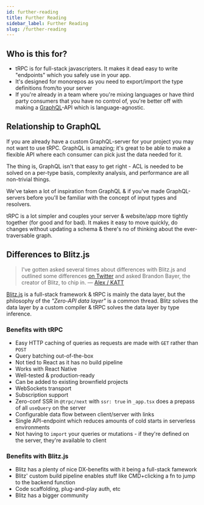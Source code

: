 ```yaml
---
id: further-reading
title: Further Reading
sidebar_label: Further Reading
slug: /further-reading
---
```




## Who is this for?

- tRPC is for full-stack javascripters. It makes it dead easy to write "endpoints" which you safely use in your app.
- It's designed for monorepos as you need to export/import the type definitions from/to your server
- If you're already in a team where you're mixing languages or have third party consumers that you have no control of, you're better off with making a [GraphQL](https://graphql.org/)-API which is language-agnostic.

## Relationship to GraphQL

If you are already have a custom GraphQL-server for your project you may not want to use tRPC. GraphQL is amazing; it's great to be able to make a flexible API where each consumer can pick just the data needed for it. 

The thing is, GraphQL isn't that easy to get right - ACL is needed to be solved on a per-type basis, complexity analysis, and performance are all non-trivial things.

We've taken a lot of inspiration from GraphQL & if you've made GraphQL-servers before you'll be familiar with the concept of input types and resolvers.

tRPC is a lot simpler and couples your server & website/app more tightly together (for good and for bad). It makes it easy to move quickly, do changes without updating a schema & there's no of thinking about the ever-traversable graph.

## Differences to Blitz.js

> I've gotten asked several times about differences with Blitz.js and outlined some differences [on Twitter](https://twitter.com/alexdotjs/status/1436654002477969411) and asked Brandon Bayer, the creator of Blitz, to chip in. &mdash; [Alex / KATT](https://twitter.com/alexdotjs)

[Blitz.js](https://blitzjs.com) is a full-stack framework & tRPC is mainly the data layer, but the philosophy of the _"Zero-API data layer"_ is a common thread. Blitz solves the data layer by a custom compiler &amp; tRPC solves the data layer by type inference.

### Benefits with tRPC

- Easy HTTP caching of queries as requests are made with `GET` rather than `POST`
- Query batching out-of-the-box
- Not tied to React as it has no build pipeline
- Works with React Native
- Well-tested & production-ready
- Can be added to existing brownfield projects
- WebSockets transport
- Subscription support
- Zero-conf SSR in `@trpc/next` with `ssr: true` in `_app.tsx` does a prepass of all `useQuery` on the server
- Configurable data flow between client/server with links
- Single API-endpoint which reduces amounts of cold starts in serverless environments
- Not having to `import` your queries or mutations - if they're defined on the server, they're available to client

### Benefits with Blitz.js

- Blitz has a plenty of nice DX-benefits with it being a full-stack famework  
- Blitz' custom build pipeline enables stuff like CMD+clicking a fn to jump to the backend function  
- Code scaffolding, plug-and-play auth, etc
- Blitz has a bigger community  
